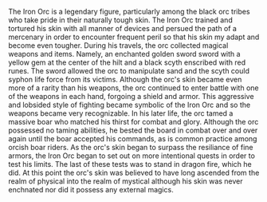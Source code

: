 The Iron Orc is a legendary figure, particularly among the black orc tribes who take pride in their naturally tough skin. The Iron Orc trained and tortured his skin with all manner of devices and persued the path of a mercenary in order to encounter frequent peril so that his skin my adapt and become even tougher. During his travels, the orc collected magical weapons and items. Namely, an enchanted golden sword sword with a yellow gem at the center of the hilt and a black scyth enscribed with red runes. The sword allowed the orc to manipulate sand and the scyth could syphon life force from its victims. Although the orc's skin became even more of a rarity than his weapons, the orc continued to enter battle with one of the weapons in each hand, forgoing a shield and armor. This aggressive and lobsided style of fighting became symbolic of the Iron Orc and so the weapons became very recognizable. In his later life, the orc tamed a massive boar who matched his thirst for combat and glory. Although the orc possessed no taming abilities, he bested the board in combat over and over again until the boar accepted his commands, as is common practice among orcish boar riders. As the orc's skin began to surpass the resiliance of fine armors, the Iron Orc began to set out on more intentional quests in order to test his limits. The last of these tests was to stand in dragon fire, which he did. At this point the orc's skin was believed to have long ascended from the realm of physical into the realm of mystical although his skin was never enchnated nor did it possess any external magics. 